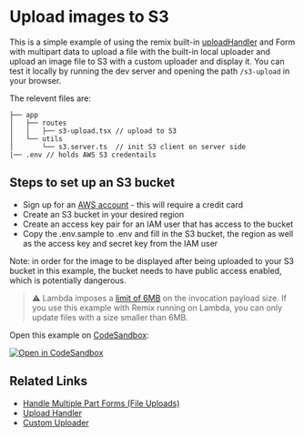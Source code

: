 # Upload images to S3

This is a simple example of using the remix built-in [uploadHandler](https://remix.run/utils/parse-multipart-form-data#uploadhandler) and Form with multipart data to upload a file with the built-in local uploader and upload an image file to S3 with a custom uploader and display it. You can test it locally by running the dev server and opening the path `/s3-upload` in your browser.

The relevent files are:

```
├── app
│   ├── routes
│   │   ├── s3-upload.tsx // upload to S3
│   └── utils
│       └── s3.server.ts  // init S3 client on server side
|── .env // holds AWS S3 credentails
```

## Steps to set up an S3 bucket

- Sign up for an [AWS account](https://portal.aws.amazon.com/billing/signup) - this will require a credit card
- Create an S3 bucket in your desired region
- Create an access key pair for an IAM user that has access to the bucket
- Copy the .env.sample to .env and fill in the S3 bucket, the region as well as the access key and secret key from the IAM user

Note: in order for the image to be displayed after being uploaded to your S3 bucket in this example, the bucket needs to have public access enabled, which is potentially dangerous.

> :warning: Lambda imposes a [limit of 6MB](https://docs.aws.amazon.com/lambda/latest/dg/gettingstarted-limits.html) on the invocation payload size. If you use this example with Remix running on Lambda, you can only update files with a size smaller than 6MB.

Open this example on [CodeSandbox](https://codesandbox.com):

[![Open in CodeSandbox](https://codesandbox.io/static/img/play-codesandbox.svg)](https://codesandbox.io/s/github/remix-run/examples/tree/main/file-and-s3-upload)

## Related Links

- [Handle Multiple Part Forms (File Uploads)](https://remix.run/utils/parse-multipart-form-data-node)
- [Upload Handler](https://remix.run/utils/parse-multipart-form-data#uploadhandler)
- [Custom Uploader](https://remix.run/guides/file-uploads)
